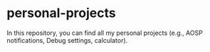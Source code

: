 # personal-projects
In this repository, you can find all my personal projects (e.g., AOSP notifications, Debug settings, calculator).
